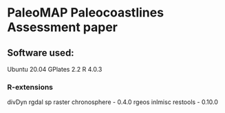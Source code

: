# PaleoMAP Paleocoastlines Assessment paper

## Software used:

Ubuntu 20.04
GPlates 2.2
R 4.0.3

### R-extensions

divDyn
rgdal
sp
raster
chronosphere - 0.4.0
rgeos
inlmisc
restools - 0.10.0